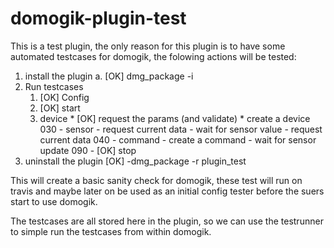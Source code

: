 domogik-plugin-test
=====================

This is a test plugin, the only reason for this plugin is to have some automated testcases for domogik, the folowing actions will be tested:

1. install the plugin
    a. [OK] dmg_package -i <url of stable version>
2. Run testcases
    001. [OK] Config
    010. [OK] start
    020. device
        * [OK] request the params (and validate)
        * create a device
    030 - sensor
        - request current data
        - wait for sensor value
        - request current data
    040 - command
        - create a command
        - wait for sensor update
    090 - [OK] stop
3. uninstall the plugin
    [OK] -dmg_package -r plugin_test

This will create a basic sanity check for domogik, these test will run on travis and maybe later on be used as an initial config tester before the suers start to use domogik.

The testcases are all stored here in the plugin, so we can use the testrunner to simple run the testcases from within domogik.
